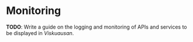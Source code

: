 # Monitoring

**TODO**: Write a guide on the logging and monitoring of APIs and services to be
displayed in _Viskuausan_.